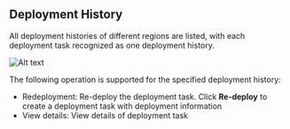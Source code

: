 ## Deployment History

All deployment histories of different regions are listed, with each deployment task recognized as one deployment history.

![Alt text](https://github.com/jdcloudcom/cn/blob/codedeploy/image/CodeDeploy/operation16.png)


The following operation is supported for the specified deployment history:

- Redeployment: Re-deploy the deployment task. Click **Re-deploy** to create a deployment task with deployment information
- View details: View details of deployment task
